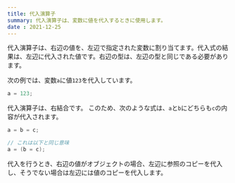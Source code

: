 ```yaml
---
title: 代入演算子
summary: 代入演算子は、変数に値を代入するときに使用します。
date : 2021-12-25
---
```


代入演算子は、右辺の値を、左辺で指定された変数に割り当てます。代入式の結果は、左辺に代入された値です。右辺の型は、左辺の型と同じである必要があります。

次の例では、変数`a`に値`123`を代入しています。

```cs title="AliceScript"
a = 123;
```

代入演算子は、右結合です。
このため、次のような式は、`a`と`b`にどちらも`c`の内容が代入されます。

```cs title="AliceScript"
a = b = c;

// これは以下と同じ意味
a = (b = c);
```

代入を行うとき、右辺の値がオブジェクトの場合、左辺に参照のコピーを代入し、そうでない場合は左辺には値のコピーを代入します。
